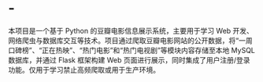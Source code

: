 # -
本项目是一个基于 Python 的豆瓣电影信息展示系统，主要用于学习 Web 开发、网络爬虫与数据库交互等技术。项目通过爬取豆瓣电影网站的公开数据，将“一周口碑榜”、“正在热映”、“热门电影”和“热门电视剧”等模块内容存储至本地 MySQL 数据库，并通过 Flask 框架构建 Web 页面进行展示，同时集成了用户注册/登录功能。仅用于学习禁止高频爬取或用于生产环境。

